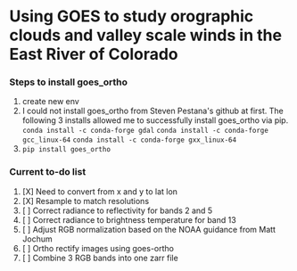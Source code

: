 # Using GOES to study orographic clouds and valley scale winds in the East River of Colorado

### Steps to install goes_ortho
1. create new env
2. I could not install goes_ortho from Steven Pestana's github at first. The following 3 installs allowed me to successfully install goes_ortho via pip.
`conda install -c conda-forge gdal`
`conda install -c conda-forge gcc_linux-64`
`conda install -c conda-forge gxx_linux-64`
3. `pip install goes_ortho`


### Current to-do list
1. [X] Need to convert from x and y to lat lon
2. [X] Resample to match resolutions
3. [ ] Correct radiance to reflectivity for bands 2 and 5
4. [ ] Correct radiance to brightness temperature for band 13
5. [ ] Adjust RGB normalization based on the NOAA guidance from Matt Jochum
6. [ ] Ortho rectify images using goes-ortho
7. [ ] Combine 3 RGB bands into one zarr file 